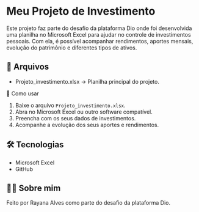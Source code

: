# Meu Projeto de Investimento
Este projeto faz parte do desafio da plataforma Dio onde foi desenvolvida uma planilha no Microsoft Excel para ajudar no controle de investimentos pessoais. Com ela, é possível acompanhar rendimentos, aportes mensais, evolução do patrimônio e diferentes tipos de ativos.

## 📂 Arquivos
- Projeto_investimento.xlsx → Planilha principal do projeto.

🚀 Como usar
1. Baixe o arquivo `Projeto_investimento.xlsx`.
2. Abra no Microsoft Excel ou outro software compatível.
3. Preencha com os seus dados de investimentos.
4. Acompanhe a evolução dos seus aportes e rendimentos.

## 🛠 Tecnologias

- Microsoft Excel
- GitHub
  
## 🙋‍♀️ Sobre mim

Feito por Rayana Alves como parte do desafio da plataforma Dio.

